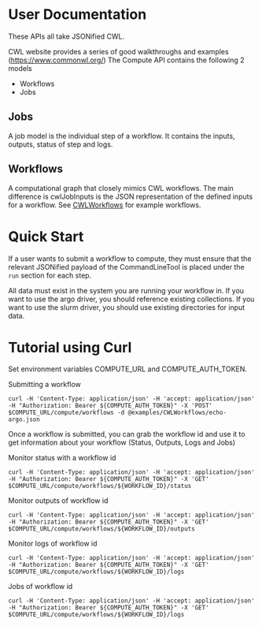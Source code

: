 # User Documentation

These APIs all take JSONified CWL.

CWL website provides a series of good walkthroughs and examples (https://www.commonwl.org/)
The Compute API contains the following 2 models

- Workflows
- Jobs

## Jobs

A job model is the individual step of a workflow. It contains the inputs, outputs, status of step and logs.

## Workflows

A computational graph that closely mimics CWL workflows. The main difference is cwlJobInputs is the JSON representation of the defined inputs for a workflow. See [CWLWorkflows](../../examples/CWLWorkflows) for example workflows.

# Quick Start

If a user wants to submit a workflow to compute, they must ensure that the relevant JSONified payload of the CommandLineTool is placed under the `run` section for each step.

All data must exist in the system you are running your workflow in.  If you want to use the argo driver, you should reference existing collections.  If you want to use the slurm driver, you should use existing directories for input data.

# Tutorial using Curl

Set environment variables COMPUTE_URL and COMPUTE_AUTH_TOKEN.

Submitting a workflow
```
curl -H 'Content-Type: application/json' -H 'accept: application/json' -H "Authorization: Bearer ${COMPUTE_AUTH_TOKEN}" -X 'POST' $COMPUTE_URL/compute/workflows -d @examples/CWLWorkflows/echo-argo.json
```
Once a workflow is submitted, you can grab the workflow id and use it to get information about your workflow (Status, Outputs, Logs and Jobs)

Monitor status with a workflow id

```
curl -H 'Content-Type: application/json' -H 'accept: application/json' -H "Authorization: Bearer ${COMPUTE_AUTH_TOKEN}" -X 'GET' $COMPUTE_URL/compute/workflows/${WORKFLOW_ID}/status
```

Monitor outputs of workflow id

```
curl -H 'Content-Type: application/json' -H 'accept: application/json' -H "Authorization: Bearer ${COMPUTE_AUTH_TOKEN}" -X 'GET' $COMPUTE_URL/compute/workflows/${WORKFLOW_ID}/outputs
```

Monitor logs of workflow id

```
curl -H 'Content-Type: application/json' -H 'accept: application/json' -H "Authorization: Bearer ${COMPUTE_AUTH_TOKEN}" -X 'GET' $COMPUTE_URL/compute/workflows/${WORKFLOW_ID}/logs
```

Jobs of workflow id

```
curl -H 'Content-Type: application/json' -H 'accept: application/json' -H "Authorization: Bearer ${COMPUTE_AUTH_TOKEN}" -X 'GET' $COMPUTE_URL/compute/workflows/${WORKFLOW_ID}/logs
```
